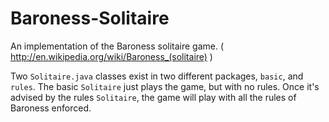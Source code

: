 Baroness-Solitaire
==================

An implementation of the Baroness solitaire game. ( http://en.wikipedia.org/wiki/Baroness_(solitaire) )

Two ```Solitaire.java``` classes exist in two different packages, ```basic```, and ```rules```. The basic ```Solitaire``` just plays the game, but with no rules. Once it's advised by the rules ```Solitaire```, the game will play with all the rules of Baroness enforced.